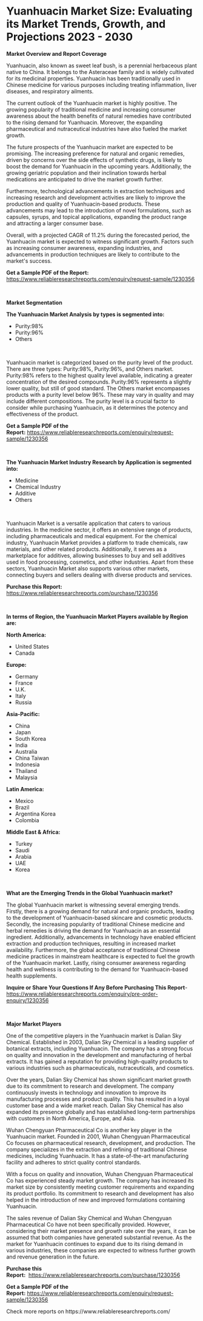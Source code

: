 <p><h1>Yuanhuacin Market Size: Evaluating its Market Trends, Growth, and Projections 2023 - 2030</h1></p><p><strong>Market Overview and Report Coverage</strong></p>
<p><p>Yuanhuacin, also known as sweet leaf bush, is a perennial herbaceous plant native to China. It belongs to the Asteraceae family and is widely cultivated for its medicinal properties. Yuanhuacin has been traditionally used in Chinese medicine for various purposes including treating inflammation, liver diseases, and respiratory ailments.</p><p>The current outlook of the Yuanhuacin market is highly positive. The growing popularity of traditional medicine and increasing consumer awareness about the health benefits of natural remedies have contributed to the rising demand for Yuanhuacin. Moreover, the expanding pharmaceutical and nutraceutical industries have also fueled the market growth.</p><p>The future prospects of the Yuanhuacin market are expected to be promising. The increasing preference for natural and organic remedies, driven by concerns over the side effects of synthetic drugs, is likely to boost the demand for Yuanhuacin in the upcoming years. Additionally, the growing geriatric population and their inclination towards herbal medications are anticipated to drive the market growth further.</p><p>Furthermore, technological advancements in extraction techniques and increasing research and development activities are likely to improve the production and quality of Yuanhuacin-based products. These advancements may lead to the introduction of novel formulations, such as capsules, syrups, and topical applications, expanding the product range and attracting a larger consumer base.</p><p>Overall, with a projected CAGR of 11.2% during the forecasted period, the Yuanhuacin market is expected to witness significant growth. Factors such as increasing consumer awareness, expanding industries, and advancements in production techniques are likely to contribute to the market's success.</p></p>
<p><strong>Get a Sample PDF of the Report:</strong> <a href="https://www.reliableresearchreports.com/enquiry/request-sample/1230356">https://www.reliableresearchreports.com/enquiry/request-sample/1230356</a></p>
<p>&nbsp;</p>
<p><strong>Market Segmentation</strong></p>
<p><strong>The Yuanhuacin Market Analysis by types is segmented into:</strong></p>
<p><ul><li>Purity:98%</li><li>Purity:96%</li><li>Others</li></ul></p>
<p>&nbsp;</p>
<p><p>Yuanhuacin market is categorized based on the purity level of the product. There are three types: Purity:98%, Purity:96%, and Others market. Purity:98% refers to the highest quality level available, indicating a greater concentration of the desired compounds. Purity:96% represents a slightly lower quality, but still of good standard. The Others market encompasses products with a purity level below 96%. These may vary in quality and may include different compositions. The purity level is a crucial factor to consider while purchasing Yuanhuacin, as it determines the potency and effectiveness of the product.</p></p>
<p><strong>Get a Sample PDF of the Report:</strong>&nbsp;<a href="https://www.reliableresearchreports.com/enquiry/request-sample/1230356">https://www.reliableresearchreports.com/enquiry/request-sample/1230356</a></p>
<p>&nbsp;</p>
<p><strong>The Yuanhuacin Market Industry Research by Application is segmented into:</strong></p>
<p><ul><li>Medicine</li><li>Chemical Industry</li><li>Additive</li><li>Others</li></ul></p>
<p>&nbsp;</p>
<p><p>Yuanhuacin Market is a versatile application that caters to various industries. In the medicine sector, it offers an extensive range of products, including pharmaceuticals and medical equipment. For the chemical industry, Yuanhuacin Market provides a platform to trade chemicals, raw materials, and other related products. Additionally, it serves as a marketplace for additives, allowing businesses to buy and sell additives used in food processing, cosmetics, and other industries. Apart from these sectors, Yuanhuacin Market also supports various other markets, connecting buyers and sellers dealing with diverse products and services.</p></p>
<p><strong>Purchase this Report:</strong>&nbsp; <a href="https://www.reliableresearchreports.com/purchase/1230356">https://www.reliableresearchreports.com/purchase/1230356</a></p>
<p>&nbsp;</p>
<p><strong>In terms of Region, the Yuanhuacin Market Players available by Region are:</strong></p>
<p>
    <p> <strong> North America: </strong>
        <ul>
            <li>United States</li>
            <li>Canada</li>
        </ul>
        </p> 
    <p> <strong> Europe: </strong>
        <ul>
            <li>Germany</li>
            <li>France</li>
            <li>U.K.</li>
            <li>Italy</li>
            <li>Russia</li>
        </ul>
        </p> 
    <p> <strong> Asia-Pacific: </strong>
        <ul>
            <li>China</li>
            <li>Japan</li>
            <li>South Korea</li>
            <li>India</li>
            <li>Australia</li>
            <li>China Taiwan</li>
            <li>Indonesia</li>
            <li>Thailand</li>
            <li>Malaysia</li>
        </ul>
        </p> 
    <p> <strong> Latin America: </strong>
        <ul>
            <li>Mexico</li>
            <li>Brazil</li>
            <li>Argentina Korea</li>
            <li>Colombia</li>
        </ul>
        </p> 
    <p> <strong> Middle East & Africa: </strong>
        <ul>
            <li>Turkey</li>
            <li>Saudi</li>
            <li>Arabia</li>
            <li>UAE</li>
            <li>Korea</li>
        </ul>
    </p>
    </p>
<p>&nbsp;</p>
<p><strong>What are the Emerging Trends in the Global Yuanhuacin market?</strong></p>
<p><p>The global Yuanhuacin market is witnessing several emerging trends. Firstly, there is a growing demand for natural and organic products, leading to the development of Yuanhuacin-based skincare and cosmetic products. Secondly, the increasing popularity of traditional Chinese medicine and herbal remedies is driving the demand for Yuanhuacin as an essential ingredient. Additionally, advancements in technology have enabled efficient extraction and production techniques, resulting in increased market availability. Furthermore, the global acceptance of traditional Chinese medicine practices in mainstream healthcare is expected to fuel the growth of the Yuanhuacin market. Lastly, rising consumer awareness regarding health and wellness is contributing to the demand for Yuanhuacin-based health supplements.</p></p>
<p><strong>Inquire or Share Your Questions If Any Before Purchasing This Report</strong>- <a href="https://www.reliableresearchreports.com/enquiry/pre-order-enquiry/1230356">https://www.reliableresearchreports.com/enquiry/pre-order-enquiry/1230356</a></p>
<p>&nbsp;</p>
<p><strong>Major Market Players</strong></p>
<p><p>One of the competitive players in the Yuanhuacin market is Dalian Sky Chemical. Established in 2003, Dalian Sky Chemical is a leading supplier of botanical extracts, including Yuanhuacin. The company has a strong focus on quality and innovation in the development and manufacturing of herbal extracts. It has gained a reputation for providing high-quality products to various industries such as pharmaceuticals, nutraceuticals, and cosmetics.</p><p>Over the years, Dalian Sky Chemical has shown significant market growth due to its commitment to research and development. The company continuously invests in technology and innovation to improve its manufacturing processes and product quality. This has resulted in a loyal customer base and a wide market reach. Dalian Sky Chemical has also expanded its presence globally and has established long-term partnerships with customers in North America, Europe, and Asia.</p><p>Wuhan Chengyuan Pharmaceutical Co is another key player in the Yuanhuacin market. Founded in 2001, Wuhan Chengyuan Pharmaceutical Co focuses on pharmaceutical research, development, and production. The company specializes in the extraction and refining of traditional Chinese medicines, including Yuanhuacin. It has a state-of-the-art manufacturing facility and adheres to strict quality control standards.</p><p>With a focus on quality and innovation, Wuhan Chengyuan Pharmaceutical Co has experienced steady market growth. The company has increased its market size by consistently meeting customer requirements and expanding its product portfolio. Its commitment to research and development has also helped in the introduction of new and improved formulations containing Yuanhuacin.</p><p>The sales revenue of Dalian Sky Chemical and Wuhan Chengyuan Pharmaceutical Co have not been specifically provided. However, considering their market presence and growth rate over the years, it can be assumed that both companies have generated substantial revenue. As the market for Yuanhuacin continues to expand due to its rising demand in various industries, these companies are expected to witness further growth and revenue generation in the future.</p></p>
<p><strong>Purchase this Report:</strong>&nbsp;&nbsp;<a href="https://www.reliableresearchreports.com/purchase/1230356">https://www.reliableresearchreports.com/purchase/1230356</a></p>
<p></p>
<p><strong>Get a Sample PDF of the Report:</strong>&nbsp;<a href="https://www.reliableresearchreports.com/enquiry/request-sample/1230356">https://www.reliableresearchreports.com/enquiry/request-sample/1230356</a></p>
<p>Check more reports on https://www.reliableresearchreports.com/</p>